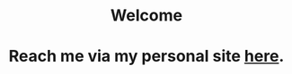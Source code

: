 <!---
d2vin/d2vin is a ✨ special ✨ repository because its `README.md` (this file) appears on your GitHub profile.
You can click the Preview link to take a look at your changes.
--->
<center>
  <div>
    <h1>Welcome<h1>
      <p>Reach me via my personal site <a href="https://devinminn.com">here</a>.</p>
  </div>
</center>
